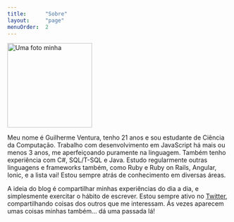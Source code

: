 ```yaml
---
title:      "Sobre"
layout:     "page"
menuOrder:  2
---
```

<img src="https://www.gravatar.com/avatar/4c63581802d04203e3f0ab00c72a2410?s=192" alt="Uma foto minha" width="192" height="192">

Meu nome é Guilherme Ventura, tenho 21 anos e sou estudante de Ciência da Computação. Trabalho com desenvolvimento em JavaScript há mais ou menos 3 anos, me aperfeiçoando puramente na linguagem. Também tenho experiência com C#, SQL/T-SQL e Java. Estudo regularmente outras linguagens e frameworks também, como Ruby e Ruby on Rails, Angular, Ionic, e a lista vai! Estou sempre atrás de conhecimento em diversas áreas.

A ideia do blog é compartilhar minhas experiências do dia a dia, e simplesmente exercitar o hábito de escrever. Estou sempre ativo no [Twitter][1], compartilhando coisas dos outros que me interessam. Ás vezes aparecem umas coisas minhas também... dá uma passada lá!

[1]: https://twitter.com/danguilherme "@danguilherme"
